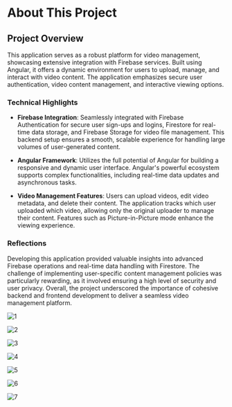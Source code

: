 # About This Project

## Project Overview

This application serves as a robust platform for video management, showcasing extensive integration with Firebase services. Built using Angular, it offers a dynamic environment for users to upload, manage, and interact with video content. The application emphasizes secure user authentication, video content management, and interactive viewing options.

### Technical Highlights

- **Firebase Integration**: Seamlessly integrated with Firebase Authentication for secure user sign-ups and logins, Firestore for real-time data storage, and Firebase Storage for video file management. This backend setup ensures a smooth, scalable experience for handling large volumes of user-generated content.

- **Angular Framework**: Utilizes the full potential of Angular for building a responsive and dynamic user interface. Angular's powerful ecosystem supports complex functionalities, including real-time data updates and asynchronous tasks.

- **Video Management Features**: Users can upload videos, edit video metadata, and delete their content. The application tracks which user uploaded which video, allowing only the original uploader to manage their content. Features such as Picture-in-Picture mode enhance the viewing experience.

### Reflections

Developing this application provided valuable insights into advanced Firebase operations and real-time data handling with Firestore. The challenge of implementing user-specific content management policies was particularly rewarding, as it involved ensuring a high level of security and user privacy. Overall, the project underscored the importance of cohesive backend and frontend development to deliver a seamless video management platform.

![1](https://github.com/user-attachments/assets/08c0aabc-eb02-47e5-8313-9fe8ed3da305)

![2](https://github.com/user-attachments/assets/5f79cb2c-67df-4803-b7a9-b24d77288d26)

![3](https://github.com/user-attachments/assets/f59eae5a-83bd-4770-9680-ea45e8048837)

![4](https://github.com/user-attachments/assets/a6a2fe79-6dcc-4e30-afc0-916d5eeacb39)

![5](https://github.com/user-attachments/assets/a307a53e-e0a1-4b01-888c-6319b7a34b88)

![6](https://github.com/user-attachments/assets/24bc4db2-8561-44c8-8efa-a1643ba7e32b)

![7](https://github.com/user-attachments/assets/cff437ab-2156-440a-86a2-f5edae5a409d)
